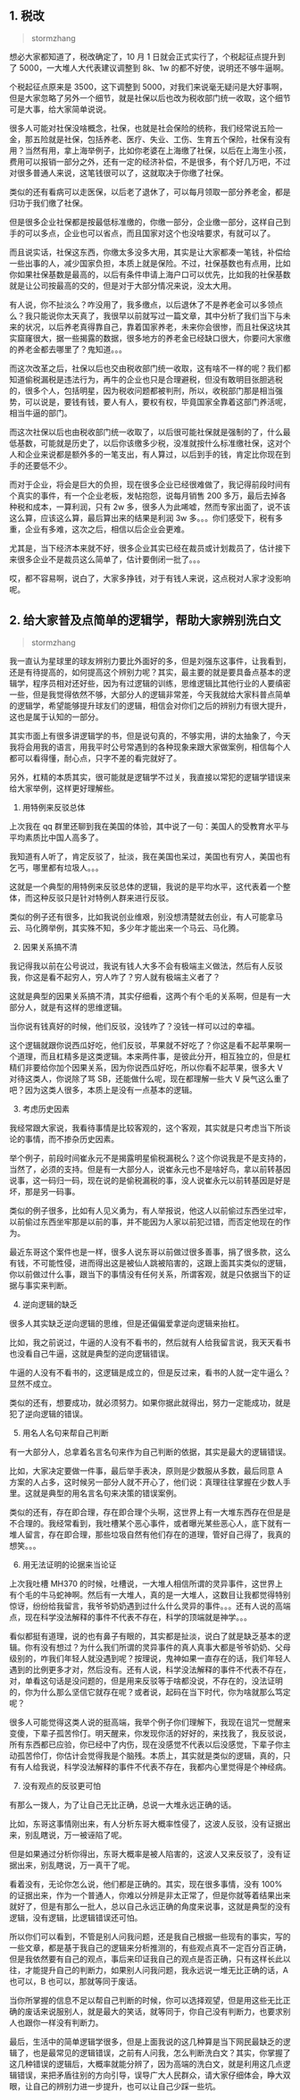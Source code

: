 ## 1. 税改
> stormzhang

想必大家都知道了，税改确定了，10 月 1 日就会正式实行了，个税起征点提升到了 5000，一大堆人大代表建议调整到 8k、1w 的都不好使，说明还不够牛逼啊。

个税起征点原来是 3500，这下调整到 5000，对我们来说毫无疑问是大好事啊，但是大家忽略了另外一个细节，就是社保以后也改为税收部门统一收取，这个细节可是大事，给大家简单说说。

很多人可能对社保没啥概念，社保，也就是社会保险的统称，我们经常说五险一金，那五险就是社保，包括养老、医疗、失业、工伤、生育五个保险，社保有没有用？当然有用，拿上海举例子，比如你老婆在上海缴了社保，以后在上海生小孩，费用可以报销一部分之外，还有一定的经济补偿，不是很多，有个好几万吧，不过对很多普通人来说，这笔钱很可以了，这就取决于你缴了社保。

类似的还有看病可以走医保，以后老了退休了，可以每月领取一部分养老金，都是归功于我们缴了社保。

但是很多企业社保都是按最低标准缴的，你缴一部分，企业缴一部分，这样自己到手的可以多点，企业也可以省点，而且国家对这个也没啥要求，有就可以了。

而且说实话，社保这东西，你缴太多没多大用，其实是让大家都凑一笔钱，补偿给一些出事的人，减少国家负担，本质上就是保险。不过，社保基数也有点用，比如你如果社保基数是最高的，以后有条件申请上海户口可以优先，比如我的社保基数就是让公司按最高的交的，但是对于大部分情况来说，没太大用。

有人说，你不扯淡么？咋没用了，我多缴点，以后退休了不是养老金可以多领点么？我只能说你太天真了，我很早以前就写过一篇文章，其中分析了我们当下与未来的状况，以后养老真得靠自己，靠着国家养老，未来你会很惨，而且社保这块其实窟窿很大，据一些揭露的数据，很多地方的养老金已经缺口很大，你要问大家缴的养老金都去哪里了？鬼知道。。。

而这次改革之后，社保以后也交由税收部门统一收取，这有啥不一样的呢？我们都知道偷税漏税是违法行为，再牛的企业也只是合理避税，但没有敢明目张胆逃税的，很多个人，包括明星，因为税收问题都被判刑，所以，收税部门那是相当强势，可以说是，要钱有钱，要人有人，要权有权，毕竟国家全靠着这部门养活呢，相当牛逼的部门。

而这次社保以后也由税收部门统一收取了，以后很可能社保就是强制的了，什么最低基数，可能就是历史了，以后你该缴多少税，没准就按什么标准缴社保，这对个人和企业来说都是额外多的一笔支出，有人算过，以后到手的钱，肯定比你现在到手的还要低不少。

而对于企业，将会是巨大的负担，现在很多企业已经很难做了，我记得前段时间有个真实的事件，有一个企业老板，发帖抱怨，说每月销售 200 多万，最后去掉各种税和成本，一算利润，只有 2w 多，很多人为此唏嘘，然而专家出面了，说不该这么算，应该这么算，最后算出来的结果是利润 3w 多。。。你们感受下，税有多重，企业有多难，这次之后，相信以后企业会更难。

尤其是，当下经济本来就不好，很多企业其实已经在裁员或计划裁员了，估计接下来很多企业不是裁员这么简单了，估计要倒闭一批了。。。

哎，都不容易啊，说白了，大家多挣钱，对于有钱人来说，这点税对人家才没影响呢。

## 2. 给大家普及点简单的逻辑学，帮助大家辨别洗白文
> stormzhang

我一直认为星球里的球友辨别力要比外面好的多，但是刘强东这事件，让我看到，还是有待提高的，如何提高这个辨别力呢？其实，最主要的就是要具备点基本的逻辑学，程序员相对还好些，因为有过逻辑的训练，思维逻辑比其他行业的人要缜密一些，但是我觉得依然不够，大部分人的逻辑非常差，今天我就给大家科普点简单的逻辑学，希望能够提升球友们的逻辑，相信会对你们之后的辨别力有很大提升，这也是属于认知的一部分。

其实市面上有很多讲逻辑学的书，但是说句真的，不够实用，讲的太抽象了，今天我将会用我的语言，用我平时公号常遇到的各种现象来跟大家做案例，相信每个人都可以看得懂，耐心点，只字不差的看完就好了。

另外，杠精的本质其实，很可能就是逻辑学不过关，我直接以常犯的逻辑学错误来给大家举例，这样更好理解些。

1. 用特例来反驳总体

上次我在 qq 群里还聊到我在美国的体验，其中说了一句：美国人的受教育水平与平均素质比中国人高多了。

我知道有人听了，肯定反驳了，扯淡，我在美国也呆过，美国也有穷人，美国也有乞丐，哪里都有垃圾人。。。

这就是一个典型的用特例来反驳总体的逻辑，我说的是平均水平，这代表着一个整体，而这种反驳只是针对特例人群来进行反驳。

类似的例子还有很多，比如我说创业维艰，别没想清楚就去创业，有人可能拿马云、马化腾举例，其实殊不知，多少年才能出来一个马云、马化腾。

2. 因果关系搞不清

我记得我以前在公号说过，我说有钱人大多不会有极端主义做法，然后有人反驳我，你这是看不起穷人，穷人咋了？穷人就有极端主义者了？

这就是典型的因果关系搞不清，其实仔细看，这两个有个毛的关系啊，但是有一大部分人，就是有这样的思维逻辑。

当你说有钱真好的时候，他们反驳，没钱咋了？没钱一样可以过的幸福。

这个逻辑就跟你说西瓜好吃，他们反驳，苹果就不好吃了？你这是看不起苹果啊一个道理，而且杠精多是这类逻辑。本来两件事，是彼此分开，相互独立的，但是杠精们非要给你加个因果关系，因为你说西瓜好吃，所以你看不起苹果，很多大 V 对待这类人，你说除了骂 SB，还能做什么呢，现在都理解一些大 V 戾气这么重了吧？因为这类人很多，本质上是没有一点基本的逻辑。

3. 考虑历史因素

我经常跟大家说，我看待事情是比较客观的，这个客观，其实就是只考虑当下所谈论的事情，而不掺杂历史因素。

举个例子，前段时间崔永元不是揭露明星偷税漏税么？这个你说我是不是支持的，当然了，必须的支持。但是有一大部分人，说崔永元也不是啥好鸟，拿以前转基因说事，这一码归一码，现在说的是偷税漏税的事，没人说崔永元以前转基因是好是坏，那是另一码事。

类似的例子很多，比如有人见义勇为，有人举报说，他这人以前偷过东西坐过牢，以前偷过东西坐牢那是以前的事，并不能因为人家以前犯过错，而否定他现在的作为。

最近东哥这个案件也是一样，很多人说东哥以前做过很多善事，捐了很多款，这么有钱，不可能性侵，进而得出这是被仙人跳被陷害的，这跟上面其实类似的逻辑，你以前做过什么事，跟当下的事情没有任何关系，所谓客观，就是只依据当下的证据与事实来判断。

4. 逆向逻辑的缺乏

很多人其实缺乏逆向逻辑的思维，但是还偏偏爱拿逆向逻辑来抬杠。

比如，我之前说过，牛逼的人没有不看书的，然后就有人给我留言说，我天天看书也没看自己牛逼，这就是典型的逆向逻辑错误。

牛逼的人没有不看书的，这逻辑是成立的，但是反过来，看书的人就一定牛逼么？显然不成立。

类似的还有，想要成功，就必须努力。如果你据此就得出，努力一定能成功，就是犯了逆向逻辑的错误。

5. 用名人名句来帮自己判断

有一大部分人，总拿着名言名句来作为自己判断的依据，其实是最大的逻辑错误。

比如，大家决定要做一件事，最后举手表决，原则是少数服从多数，最后同意 A 方案的人占多，这时候另一部分人就不开心了，他们说：真理往往掌握在少数人手里。这就是典型的用名言名句来决策的错误案例。

类似的还有，存在即合理，存在即合理个头啊，这世界上有一大堆东西存在但是是不合理的。我经常看到，我吐槽某个恶心事件，或者曝光某些恶心人，底下就有一堆人留言，存在即合理，那些垃圾自然有他们存在的道理，管好自己得了，我真的想笑。。。

6. 用无法证明的论据来当论证

上次我吐槽 MH370 的时候，吐槽说，一大堆人相信所谓的灵异事件，这世界上有个毛的牛马蛇神啊。然后有一大堆人，真的是一大堆人，这数目让我都觉得特别惊讶，纷纷给我留言，我爷爷奶奶遇到过什么什么灵异的事件。。。还有人说的高端点，现在科学没法解释的事件不代表不存在，科学的顶端就是神学。。。

看似都挺有道理，说的也有鼻子有眼的，其实都是扯淡，说白了就是缺乏基本的逻辑。你有没有想过？为什么我们所谓的灵异事件的真人真事大都是爷爷奶奶、父母级别的，咋我们年轻人就没遇到呢？按理说，鬼神如果一直存在的话，我们年轻人遇到的比例更多才对，然后没有。还有人说，科学没法解释的事件不代表不存在，对，单看这句话是没问题的，但是用来反驳等于啥都没说，不存在的，没法证明的，你为什么那么坚信它就存在呢？或者说，起码在当下时代，你为啥就那么笃定呢？

很多人可能觉得这类人说的挺高端，我举个例子你们理解下，我现在诅咒一觉醒来变傻，下辈子孤苦伶仃。明天醒来，你发现你活的好好的，来找我了，我反驳说，所有东西都已应验，你已经中了内伤，现在没感觉不代表以后没感觉，下辈子你主动孤苦伶仃，你估计会觉得我是个脑残。本质上，其实就是类似的逻辑，真的，只有有人给我说，科学没法解释的事件不代表不存在，我都内心里觉得是个神经病。

7. 没有观点的反驳更可怕

有那么一拨人，为了让自己无比正确，总说一大堆永远正确的话。

比如，东哥这事情刚出来，有人分析东哥大概率性侵了，这波人反驳，没有证据出来，别乱瞎说，万一被诬陷了呢。

但是如果通过分析你得出，东哥大概率是被人陷害的，这波人又来反驳了，没有证据出来，别乱瞎说，万一真干了呢。

看着没有，无论你怎么说，他们都是正确的。其实，现在很多事情，没有 100% 的证据出来，作为一个普通人，你难以分辨是非太正常了，但是你就等着结果出来就好了，但是有那么一批人，总以自己永远正确的角度来说事，这就是典型的没有逻辑，没有逻辑，比逻辑错误还可怕。

所以你们可以看到，不管是别人问我问题，还是我自己根据一些现有的事实，写的一些文章，都是基于我自己的逻辑来分析推测的，有些观点真不一定百分百正确，但是我依然要有自己的观点，事后来印证我自己的观点是否正确，只有这样长此以往，才能提升自己的判断力，如果别人问我问题，我永远说一堆无比正确的话，A 也可以，B 也可以，那就等同于废话。

当你所掌握的信息不足以帮自己判断的时候，你可以选择观望，但是用这些无比正确的废话来说服别人，就是最大的笑话，就等同于，你自己没有判断力，也要求别人也跟你一样没有判断力。

最后，生活中的简单逻辑学很多，但是上面我说的这几种算是当下网民最缺乏的逻辑了，也是最常见的逻辑错误，之前有人问我，怎么判断洗白文？其实，你掌握了这几种错误的逻辑后，大概率就能分辨了，因为高端的洗白文，就是利用这几点逻辑错误，来把矛盾往别的方向引导，误导广大人民群众，请大家仔细体会，睁大双眼，让自己的辨别力进一步提升，也可以让自己少踩一些坑。

















